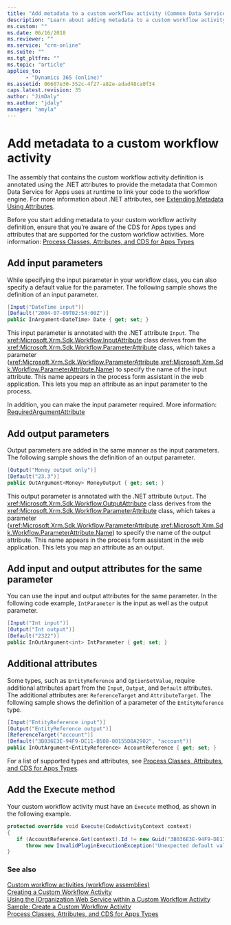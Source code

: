 ```yaml
---
title: "Add metadata to a custom workflow activity (Common Data Service for Apps) | Microsoft Docs"
description: "Learn about adding metadata to a custom workflow activity by adding input and output parameters, and input and output attributes for the parameters."
ms.custom: ""
ms.date: 06/16/2018
ms.reviewer: ""
ms.service: "crm-online"
ms.suite: ""
ms.tgt_pltfrm: ""
ms.topic: "article"
applies_to: 
      - "Dynamics 365 (online)"
ms.assetid: 06607e30-352c-4f27-a82e-adad48ca0f34
caps.latest.revision: 35
author: "JimDaly"
ms.author: "jdaly"
manager: "amyla"
---
```

# Add metadata to a custom workflow activity

The assembly that contains the custom workflow activity definition is annotated using the .NET attributes to provide the metadata that Common Data Service for Apps uses at runtime to link your code to the workflow engine. For more information about .NET attributes, see [Extending Metadata Using Attributes](/dotnet/standard/attributes/index).  
  
Before you start adding metadata to your custom workflow activity definition, ensure that you’re aware of the CDS for Apps types and attributes that are supported for the custom workflow activities. More information: [Process Classes, Attributes, and CDS for Apps Types](process-classes-attributes-and-types.md) 
  
<a name="AddingInput"></a>

## Add input parameters

While specifying the input parameter in your workflow class, you can also specify a default value for the parameter. The following sample shows the definition of an input parameter.  
  
```csharp  
[Input("DateTime input")]  
[Default("2004-07-09T02:54:00Z")]  
public InArgument<DateTime> Date { get; set; }  
```  
  
This input parameter is annotated with the .NET attribute `Input`. The <xref:Microsoft.Xrm.Sdk.Workflow.InputAttribute> class derives from the <xref:Microsoft.Xrm.Sdk.Workflow.ParameterAttribute> class, which takes a parameter (<xref:Microsoft.Xrm.Sdk.Workflow.ParameterAttribute>.<xref:Microsoft.Xrm.Sdk.Workflow.ParameterAttribute.Name>) to specify the name of the input attribute. This name appears in the process form assistant in the web application. This lets you map an attribute as an input parameter to the process.  
  
In addition, you can make the input parameter required. More information:  [RequiredArgumentAttribute](process-classes-attributes-and-types.md#RequiredArgumentAttribute)  
  
<a name="Output"></a>

## Add output parameters

Output parameters are added in the same manner as the input parameters. The following sample shows the definition of an output parameter.  
  
```csharp  
[Output("Money output only")]  
[Default("23.3")]  
public OutArgument<Money> MoneyOutput { get; set; }  
```  
  
This output parameter is annotated with the .NET attribute `Output`. The <xref:Microsoft.Xrm.Sdk.Workflow.OutputAttribute> class derives from the <xref:Microsoft.Xrm.Sdk.Workflow.ParameterAttribute> class, which takes a parameter (<xref:Microsoft.Xrm.Sdk.Workflow.ParameterAttribute>.<xref:Microsoft.Xrm.Sdk.Workflow.ParameterAttribute.Name>) to specify the name of the output attribute. This name appears in the process form assistant in the web application. This lets you map an attribute as an output.  
  
<a name="InAndOut"></a>

## Add input and output attributes for the same parameter

You can use the input and output attributes for the same parameter. In the following code example, `IntParameter` is the input as well as the output parameter.  
  
```csharp  
[Input("Int input")]  
[Output("Int output")]  
[Default("2322")]  
public InOutArgument<int> IntParameter { get; set; }  
```  
  
<a name="Additional"></a>

## Additional attributes

Some types, such as `EntityReference` and `OptionSetValue`, require additional attributes apart from the `Input`, `Output`, and `Default` attributes. The additional attributes are: `ReferenceTarget` and `AttributeTarget`. The following sample shows the definition of a parameter of the `EntityReference` type.  
  
```csharp  
[Input("EntityReference input")]  
[Output("EntityReference output")]  
[ReferenceTarget("account")]  
[Default("3B036E3E-94F9-DE11-B508-00155DBA2902", "account")]  
public InOutArgument<EntityReference> AccountReference { get; set; }  
```  
  
For a list of supported types and attributes, see [Process Classes, Attributes, and CDS for Apps Types](process-classes-attributes-and-types.md).  
  
<a name="Execute"></a>

## Add the Execute method

Your custom workflow activity must have an `Execute` method, as shown in the following example.  
  
```csharp  
protected override void Execute(CodeActivityContext context)  
{  
   if (AccountReference.Get(context).Id != new Guid("3B036E3E-94F9-DE11-B508-00155DBA2902"))     
      throw new InvalidPluginExecutionException("Unexpected default value");  
}  
```  
  
### See also

[Custom workflow activities (workflow assemblies)](custom-workflow-activities-workflow-assemblies.md)   
[Creating a Custom Workflow Activity](create-custom-workflow-activity.md)   
[Using the IOrganization Web Service within a Custom Workflow Activity](use-iorganization-web-service-custom-workflow-activity.md)   
[Sample: Create a Custom Workflow Activity](sample-create-custom-workflow-activity.md)   
[Process Classes, Attributes, and CDS for Apps Types](process-classes-attributes-and-types.md)
